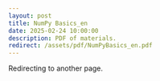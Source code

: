 ```yaml
---
layout: post
title: NumPy Basics_en
date: 2025-02-24 10:00:00
description: PDF of materials.
redirect: /assets/pdf/NumPyBasics_en.pdf
---
```


Redirecting to another page.
